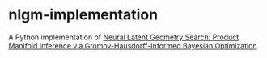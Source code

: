 # nlgm-implementation

A Python implementation of [Neural Latent Geometry Search: Product Manifold Inference via Gromov-Hausdorff-Informed Bayesian Optimization](https://arxiv.org/pdf/2309.04810.pdf).
